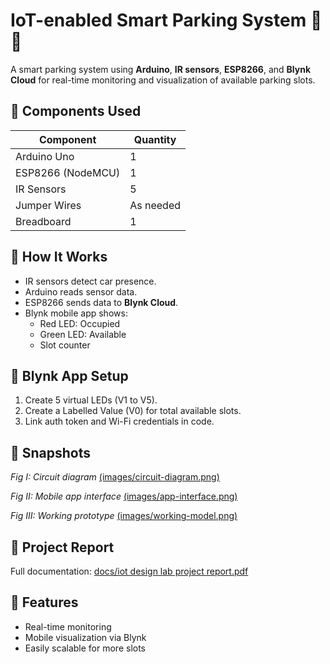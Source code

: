 # IoT-enabled Smart Parking System 🚗📱

A smart parking system using **Arduino**, **IR sensors**, **ESP8266**, and **Blynk Cloud** for real-time monitoring and visualization of available parking slots.

## 🔧 Components Used

| Component        | Quantity |
|------------------|----------|
| Arduino Uno      | 1        |
| ESP8266 (NodeMCU)| 1        |
| IR Sensors       | 5        |
| Jumper Wires     | As needed|
| Breadboard       | 1        |

## 🧠 How It Works

- IR sensors detect car presence.
- Arduino reads sensor data.
- ESP8266 sends data to **Blynk Cloud**.
- Blynk mobile app shows:
  - Red LED: Occupied
  - Green LED: Available
  - Slot counter

## 📲 Blynk App Setup

1. Create 5 virtual LEDs (V1 to V5).
2. Create a Labelled Value (V0) for total available slots.
3. Link auth token and Wi-Fi credentials in code.

## 📸 Snapshots

*Fig I: Circuit diagram* [(images/circuit-diagram.png)](https://github.com/levo2feb/Automatic-car-parking-system/blob/main/images/Circuit%20diagram%201.png)


*Fig II: Mobile app interface* [(images/app-interface.png)](https://github.com/levo2feb/Automatic-car-parking-system/blob/main/images/app%20interface.png)


*Fig III: Working prototype* [(images/working-model.png)](https://github.com/levo2feb/Automatic-car-parking-system/blob/main/images/complete%20working%20model.png)


## 📄 Project Report

Full documentation: [docs/iot design lab project report.pdf](https://github.com/levo2feb/Automatic-car-parking-system/blob/main/docs/iot%20design%20lab%20project%20report.pdf)

## 📌 Features

- Real-time monitoring
- Mobile visualization via Blynk
- Easily scalable for more slots

